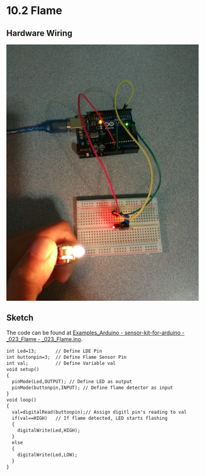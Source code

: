 # 10.2 Flame

## Hardware Wiring

![Flame](../../Examples/sensor-kit-for-arduino/023_flame.jpg)


## Sketch

The code can be found at [Examples_Arduino - sensor-kit-for-arduino - _023_Flame - _023_Flame.ino](https://github.com/LongerVisionRobot/Examples_Arduino/blob/master/sensor-kit-for-arduino/_023_Flame/_023_Flame.ino).
```
int Led=13;       // Define LDE Pin
int buttonpin=3;  // Define Flame Sensor Pin
int val;          // Define Variable val
void setup()
{
  pinMode(Led,OUTPUT); // Define LED as output
  pinMode(buttonpin,INPUT); // Define flame detector as input
}
void loop()
{
  val=digitalRead(buttonpin);// Assign digitl pin's reading to val
  if(val==HIGH)   // If flame detected, LED starts flashing
  {
    digitalWrite(Led,HIGH);
  }
  else
  {
    digitalWrite(Led,LOW);
  }
}
```